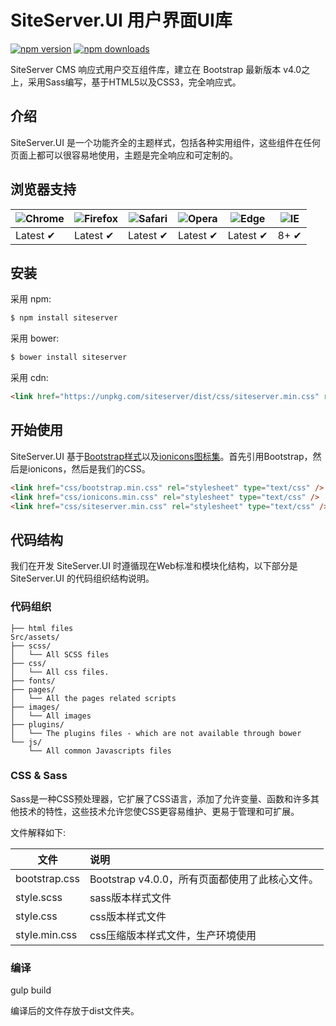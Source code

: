 # SiteServer.UI 用户界面UI库

[![npm version](https://img.shields.io/npm/v/siteserver.svg?style=flat-square)](https://www.npmjs.org/package/siteserver)
[![npm downloads](https://img.shields.io/npm/dm/siteserver.svg?style=flat-square)](http://npm-stat.com/charts.html?package=siteserver)

SiteServer CMS 响应式用户交互组件库，建立在 Bootstrap 最新版本 v4.0之上，采用Sass编写，基于HTML5以及CSS3，完全响应式。

## 介绍

SiteServer.UI 是一个功能齐全的主题样式，包括各种实用组件，这些组件在任何页面上都可以很容易地使用，主题是完全响应和可定制的。

## 浏览器支持

![Chrome](https://raw.github.com/alrra/browser-logos/master/src/chrome/chrome_48x48.png) | ![Firefox](https://raw.github.com/alrra/browser-logos/master/src/firefox/firefox_48x48.png) | ![Safari](https://raw.github.com/alrra/browser-logos/master/src/safari/safari_48x48.png) | ![Opera](https://raw.github.com/alrra/browser-logos/master/src/opera/opera_48x48.png) | ![Edge](https://raw.github.com/alrra/browser-logos/master/src/edge/edge_48x48.png) | ![IE](https://raw.github.com/alrra/browser-logos/master/src/archive/internet-explorer_9-11/internet-explorer_9-11_48x48.png) |
--- | --- | --- | --- | --- | --- |
Latest ✔ | Latest ✔ | Latest ✔ | Latest ✔ | Latest ✔ | 8+ ✔ |

## 安装

采用 npm:

```bash
$ npm install siteserver
```

采用 bower:

```bash
$ bower install siteserver
```

采用 cdn:

```html
<link href="https://unpkg.com/siteserver/dist/css/siteserver.min.css" rel="stylesheet" type="text/css" />
```

## 开始使用

SiteServer.UI 基于[Bootstrap样式](getbootstrap.com)以及[ionicons图标集](https://github.com/ionic-team/ionicons)。首先引用Bootstrap，然后是ionicons，然后是我们的CSS。

```html
<link href="css/bootstrap.min.css" rel="stylesheet" type="text/css" />
<link href="css/ionicons.min.css" rel="stylesheet" type="text/css" />
<link href="css/siteserver.min.css" rel="stylesheet" type="text/css" />
```

## 代码结构

我们在开发 SiteServer.UI 时遵循现在Web标准和模块化结构，以下部分是 SiteServer.UI 的代码组织结构说明。

### 代码组织

```
├── html files
Src/assets/
├── scss/
│   └── All SCSS files
├── css/
│   └── All css files.
├── fonts/
├── pages/
│   └── All the pages related scripts
├── images/
│   └── All images
├── plugins/
│   └── The plugins files - which are not available through bower
└── js/
    └── All common Javascripts files
```

### CSS & Sass

Sass是一种CSS预处理器，它扩展了CSS语言，添加了允许变量、函数和许多其他技术的特性，这些技术允许您使CSS更容易维护、更易于管理和可扩展。

文件解释如下:

| 文件          | 说明                                           |
| ------------- | :--------------------------------------------- |
| bootstrap.css | Bootstrap v4.0.0，所有页面都使用了此核心文件。 |
| style.scss    | sass版本样式文件                               |
| style.css     | css版本样式文件                                |
| style.min.css | css压缩版本样式文件，生产环境使用              |

### 编译

gulp build

编译后的文件存放于dist文件夹。